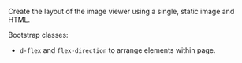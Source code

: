 Create the layout of the image viewer using a single, static image and HTML.

Bootstrap classes:

* `d-flex` and `flex-direction` to arrange elements within page.

